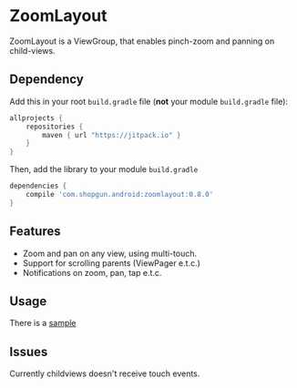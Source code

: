 # ZoomLayout

ZoomLayout is a ViewGroup, that enables pinch-zoom and panning on child-views.

## Dependency

Add this in your root `build.gradle` file (**not** your module `build.gradle` file):

```gradle
allprojects {
	repositories {
        maven { url "https://jitpack.io" }
    }
}
```

Then, add the library to your module `build.gradle`
```gradle
dependencies {
    compile 'com.shopgun.android:zoomlayout:0.8.0'
}
```

## Features
- Zoom and pan on any view, using multi-touch.
- Support for scrolling parents (ViewPager e.t.c.)
- Notifications on zoom, pan, tap e.t.c.

## Usage
There is a [sample](https://github.com/shopgun/zoomlayout/tree/master/sample) 

## Issues
Currently childviews doesn't receive touch events.